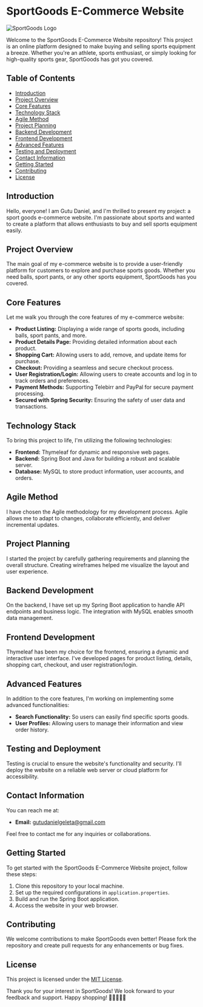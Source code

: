 # SportGoods E-Commerce Website

![SportGoods Logo](https://i.pinimg.com/736x/d7/ac/4c/d7ac4c3024ef4382001603bf399c9dfd.jpg)

Welcome to the SportGoods E-Commerce Website repository! This project is an online platform designed to make buying and selling sports equipment a breeze. Whether you're an athlete, sports enthusiast, or simply looking for high-quality sports gear, SportGoods has got you covered.

## Table of Contents

- [Introduction](#introduction)
- [Project Overview](#project-overview)
- [Core Features](#core-features)
- [Technology Stack](#technology-stack)
- [Agile Method](#agile-method)
- [Project Planning](#project-planning)
- [Backend Development](#backend-development)
- [Frontend Development](#frontend-development)
- [Advanced Features](#advanced-features)
- [Testing and Deployment](#testing-and-deployment)
- [Contact Information](#contact-information)
- [Getting Started](#getting-started)
- [Contributing](#contributing)
- [License](#license)

## Introduction

Hello, everyone! I am Gutu Daniel, and I'm thrilled to present my project: a sport goods e-commerce website. I'm passionate about sports and wanted to create a platform that allows enthusiasts to buy and sell sports equipment easily.

## Project Overview

The main goal of my e-commerce website is to provide a user-friendly platform for customers to explore and purchase sports goods. Whether you need balls, sport pants, or any other sports equipment, SportGoods has you covered. 

## Core Features

Let me walk you through the core features of my e-commerce website:

- **Product Listing:** Displaying a wide range of sports goods, including balls, sport pants, and more.
- **Product Details Page:** Providing detailed information about each product.
- **Shopping Cart:** Allowing users to add, remove, and update items for purchase.
- **Checkout:** Providing a seamless and secure checkout process.
- **User Registration/Login:** Allowing users to create accounts and log in to track orders and preferences.
- **Payment Methods:** Supporting Telebirr and PayPal for secure payment processing.
- **Secured with Spring Security:** Ensuring the safety of user data and transactions.

## Technology Stack

To bring this project to life, I'm utilizing the following technologies:

- **Frontend:** Thymeleaf for dynamic and responsive web pages.
- **Backend:** Spring Boot and Java for building a robust and scalable server.
- **Database:** MySQL to store product information, user accounts, and orders.

## Agile Method

I have chosen the Agile methodology for my development process. Agile allows me to adapt to changes, collaborate efficiently, and deliver incremental updates.

## Project Planning

I started the project by carefully gathering requirements and planning the overall structure. Creating wireframes helped me visualize the layout and user experience.

## Backend Development

On the backend, I have set up my Spring Boot application to handle API endpoints and business logic. The integration with MySQL enables smooth data management.

## Frontend Development

Thymeleaf has been my choice for the frontend, ensuring a dynamic and interactive user interface. I've developed pages for product listing, details, shopping cart, checkout, and user registration/login.

## Advanced Features

In addition to the core features, I'm working on implementing some advanced functionalities:

- **Search Functionality:** So users can easily find specific sports goods.
- **User Profiles:** Allowing users to manage their information and view order history.

## Testing and Deployment

Testing is crucial to ensure the website's functionality and security. I'll deploy the website on a reliable web server or cloud platform for accessibility.

## Contact Information

You can reach me at:

- **Email:** gutudanielgeleta@gmail.com

Feel free to contact me for any inquiries or collaborations.

## Getting Started

To get started with the SportGoods E-Commerce Website project, follow these steps:

1. Clone this repository to your local machine.
2. Set up the required configurations in `application.properties`.
3. Build and run the Spring Boot application.
4. Access the website in your web browser.

## Contributing

We welcome contributions to make SportGoods even better! Please fork the repository and create pull requests for any enhancements or bug fixes.

## License

This project is licensed under the [MIT License](LICENSE.md).

Thank you for your interest in SportGoods! We look forward to your feedback and support. Happy shopping! 🏀🏋️‍♂️🚴‍♀️
